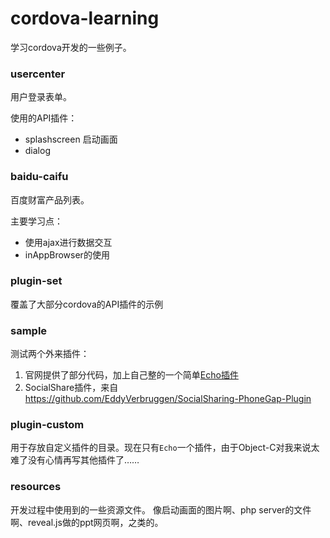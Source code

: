 cordova-learning
================

学习cordova开发的一些例子。

### usercenter
用户登录表单。

使用的API插件：

- splashscreen 启动画面
- dialog 

### baidu-caifu
百度财富产品列表。

主要学习点：

- 使用ajax进行数据交互
- inAppBrowser的使用

### plugin-set

覆盖了大部分cordova的API插件的示例

### sample

测试两个外来插件：

1. 官网提供了部分代码，加上自己整的一个简单[Echo插件](https://github.com/virola/cordova-learning/tree/master/plugin-custom/echo)
2. SocialShare插件，来自<https://github.com/EddyVerbruggen/SocialSharing-PhoneGap-Plugin>

### plugin-custom
用于存放自定义插件的目录。现在只有`Echo`一个插件，由于Object-C对我来说太难了没有心情再写其他插件了……

### resources
开发过程中使用到的一些资源文件。
像启动画面的图片啊、php server的文件啊、reveal.js做的ppt网页啊，之类的。

